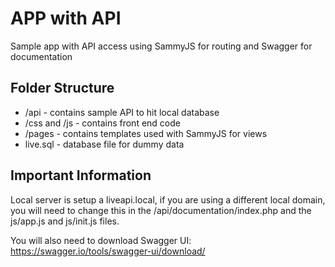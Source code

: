 # APP with API

Sample app with API access using SammyJS for routing and Swagger for documentation

## Folder Structure

- /api - contains sample API to hit local database
- /css and /js - contains front end code
- /pages - contains templates used with SammyJS for views
- live.sql - database file for dummy data

## Important Information

Local server is setup a liveapi.local, if you are using a different local domain, you will need to change this in the /api/documentation/index.php and the js/app.js and js/init.js files.

You will also need to download Swagger UI: https://swagger.io/tools/swagger-ui/download/
